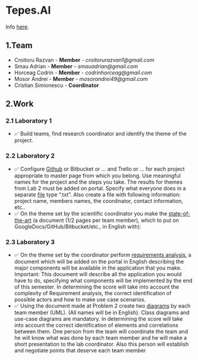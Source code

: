 # Tepes.AI

Info [here](https://docs.google.com/document/d/1a78ke_HjEj2-6NNwZzhNRbeXTywlwA5PBHYc5BC-IG0/edit#bookmark=id.wnzhxihiz3qv).

## 1.Team
- Croitoru Razvan - **Member** - _croitorurazvan1@gmail.com_
- Smau Adrian - **Member** - _smauadrian@gmail.com_
- Horceag Codrin - **Member** - _codrinhorceag@gmail.com_
- Mosor Andrei - **Member** - _mosorandrei49@gmail.com_
- Cristian Simionescu - **Coordinator**

## 2.Work

### 2.1 Laboratory 1
 - ✅ Build teams, find research coordinator and identify the theme of the project.

### 2.2 Laboratory 2
 - ✅ Configure [Github](https://github.com/Tensor-Reloaded/Tepes.AI) or Bitbucket or ... and Trello or ... for each project appropriate to master
page from which you belong. Use meaningful names for the project and the steps you take.
The results for themes from Lab 2 must be added on portal. Specify what everyone does in a
separate [file](txt-files/laboratory2-responsabilities.txt) type “.txt”. Also create a file with following information: project name,
members names, the coordinator, contact information, etc..
 - ✅ On the theme set by the scientific coordinator you make the [state-of-the-art](https://docs.google.com/document/d/1Y7tl5RLEwBVzp951lLt35fuOIm2RMJpEmJc_y_Fz06U) (a document
(1/2 pages per team member), which to put on GoogleDocs/GitHub/Bitbucket/etc., in
English with):

### 2.3 Laboratory 3
 - ✅ On the theme set by the coordinator perform [requirements analysis](https://docs.google.com/document/d/1_exZ5Si6wJywRzwW-RFTD4LVZy43PIyMTe9ET9facU8), a document which will be added on
the portal in English describing the major components will be available in the application that you make.
Important: This document will describe all the application you would have to do, specifying what
components will be implemented by the end of this semester. In determining the score will take into
account the complexity of Requirement analysis, the correct identification of possible actors and how to
make use case scenarios.
 - ✅ Using the document made at Problem 2 create two [diagrams](diagrams) by each team member (UML). (All names will
be in English). Class diagrams and use-case diagrams are mandatory. In determining the score will take into
account the correct identification of elements and correlations between them. One person from the team
will coordinate the team and he will know what was done by each team member and he will make a short
presentation to the lab coordinator. Also this person will establish and negotiate points that deserve each
team member

